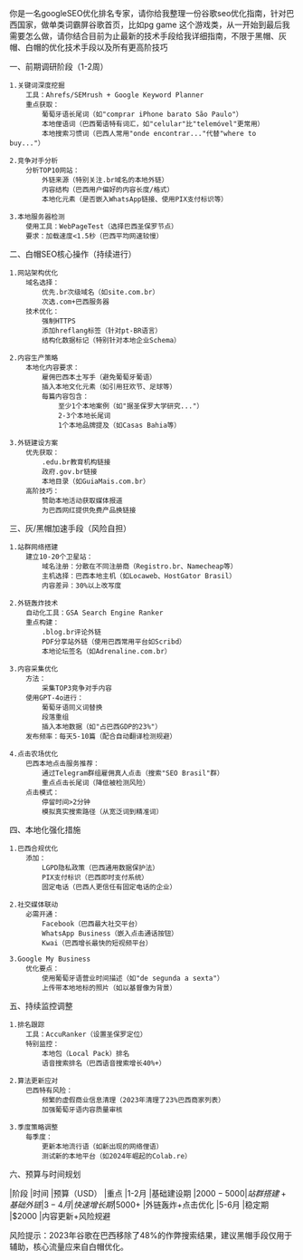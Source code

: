 你是一名googleSEO优化排名专家，请你给我整理一份谷歌seo优化指南，针对巴西国家，做单类词霸屏谷歌首页，比如pg game 这个游戏类，从一开始到最后我需要怎么做，请你结合目前为止最新的技术手段给我详细指南，不限于黑帽、灰帽、白帽的优化技术手段以及所有更高阶技巧

一、前期调研阶段（1-2周）

    1.关键词深度挖掘
        工具：Ahrefs/SEMrush + Google Keyword Planner
        重点获取： 
            葡萄牙语长尾词（如"comprar iPhone barato São Paulo"）
            本地俚语词（巴西葡语特有词汇，如"celular"比"telemóvel"更常用）
            本地搜索习惯词（巴西人常用"onde encontrar..."代替"where to buy..."）

    2.竞争对手分析
        分析TOP10网站：
            外链来源（特别关注.br域名的本地外链）
            内容结构（巴西用户偏好的内容长度/格式）
            本地化元素（是否嵌入WhatsApp链接、使用PIX支付标识等）

    3.本地服务器检测
        使用工具：WebPageTest（选择巴西圣保罗节点）
        要求：加载速度<1.5秒（巴西平均网速较慢）

二、白帽SEO核心操作（持续进行）

    1.网站架构优化
        域名选择：
            优先.br次级域名（如site.com.br）
            次选.com+巴西服务器
        技术优化：
            强制HTTPS
            添加hreflang标签（针对pt-BR语言）
            结构化数据标记（特别针对本地企业Schema）

    2.内容生产策略
        本地化内容要求：
            雇佣巴西本土写手（避免葡萄牙葡语）
            插入本地文化元素（如引用狂欢节、足球等）
            每篇内容包含：
                至少1个本地案例（如"据圣保罗大学研究..."）
                2-3个本地长尾词
                1个本地品牌提及（如Casas Bahia等）

    3.外链建设方案
        优先获取：
            .edu.br教育机构链接
            政府.gov.br链接
            本地目录（如GuiaMais.com.br）
        高阶技巧：
            赞助本地活动获取媒体报道
            为巴西网红提供免费产品换链接    

三、灰/黑帽加速手段（风险自担）

    1.站群网络搭建
        建立10-20个卫星站：
            域名注册：分散在不同注册商（Registro.br、Namecheap等）
            主机选择：巴西本地主机（如Locaweb、HostGator Brasil）
            内容差异：30%以上改写度

    2.外链轰炸技术
        自动化工具：GSA Search Engine Ranker
        重点构建：
            .blog.br评论外链
            PDF分享站外链（使用巴西常用平台如Scribd）
            本地论坛签名（如Adrenaline.com.br）

    3.内容采集优化
        方法：
            采集TOP3竞争对手内容
        使用GPT-4o进行：
            葡萄牙语同义词替换
            段落重组
            插入本地数据（如"占巴西GDP的23%"）
        发布频率：每天5-10篇（配合自动翻译检测规避）

    4.点击农场优化
        巴西本地点击服务推荐：
            通过Telegram群组雇佣真人点击（搜索"SEO Brasil"群）
            重点点击长尾词（降低被检测风险）
        点击模式：
            停留时间>2分钟
            模拟真实搜索路径（从宽泛词到精准词）

四、本地化强化措施

    1.巴西合规优化
        添加：
            LGPD隐私政策（巴西通用数据保护法）
            PIX支付标识（巴西即时支付系统）
            固定电话（巴西人更信任有固定电话的企业）

    2.社交媒体联动
        必需开通：
            Facebook（巴西最大社交平台）
            WhatsApp Business（嵌入点击通话按钮）
            Kwai（巴西增长最快的短视频平台）

    3.Google My Business
        优化要点：
            使用葡萄牙语营业时间描述（如"de segunda a sexta"）
            上传带本地地标的照片（如以基督像为背景）

五、持续监控调整

    1.排名跟踪
        工具：AccuRanker（设置圣保罗定位）
        特别监控：
            本地包（Local Pack）排名
            语音搜索排名（巴西语音搜索增长40%+）

    2.算法更新应对
        巴西特有风险：
            频繁的虚假商业信息清理（2023年清理了23%巴西商家列表）
            加强葡萄牙语内容质量审核

    3.季度策略调整
        每季度：
            更新本地流行语（如新出现的网络俚语）
            测试新的本地平台（如2024年崛起的Colab.re）

六、预算与时间规划

|阶段	    |时间	    |预算（USD）	|重点
|1-2月	    |基础建设期	|$2000-5000	    |站群搭建+基础外链
|3-4月	    |快速增长期	|$5000+	        |外链轰炸+点击优化
|5-6月	    |稳定期	    |$2000	        |内容更新+风险规避

风险提示：2023年谷歌在巴西移除了48%的作弊搜索结果，建议黑帽手段仅用于辅助，核心流量应来自白帽优化。
